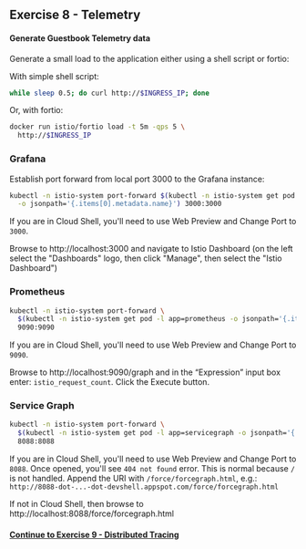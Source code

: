 ## Exercise 8 - Telemetry

#### Generate Guestbook Telemetry data

Generate a small load to the application either using a shell script or fortio:

With simple shell script:

```sh
while sleep 0.5; do curl http://$INGRESS_IP; done
```

Or, with fortio:

```sh
docker run istio/fortio load -t 5m -qps 5 \
  http://$INGRESS_IP
```

### Grafana

Establish port forward from local port 3000 to the Grafana instance:
```sh
kubectl -n istio-system port-forward $(kubectl -n istio-system get pod -l app=grafana \
  -o jsonpath='{.items[0].metadata.name}') 3000:3000
```

If you are in Cloud Shell, you'll need to use Web Preview and Change Port to `3000`.

Browse to http://localhost:3000 and navigate to Istio Dashboard (on the left select the "Dashboards" logo, then click "Manage", then select the "Istio Dashboard")

### Prometheus
```sh
kubectl -n istio-system port-forward \
  $(kubectl -n istio-system get pod -l app=prometheus -o jsonpath='{.items[0].metadata.name}') \
  9090:9090
```

If you are in Cloud Shell, you'll need to use Web Preview and Change Port to `9090`.  

Browse to http://localhost:9090/graph and in the “Expression” input box enter: `istio_request_count`. Click the Execute button.

### Service Graph

```sh
kubectl -n istio-system port-forward \
  $(kubectl -n istio-system get pod -l app=servicegraph -o jsonpath='{.items[0].metadata.name}') \
  8088:8088
```

If you are in Cloud Shell, you'll need to use Web Preview and Change Port to `8088`. Once opened, you'll see `404 not found` error. This is normal because `/` is not handled. Append the URI with `/force/forcegraph.html`, e.g.: `http://8088-dot-...-dot-devshell.appspot.com/force/forcegraph.html`

If not in Cloud Shell, then browse to http://localhost:8088/force/forcegraph.html

#### [Continue to Exercise 9 - Distributed Tracing](../exercise-9/README.md)
